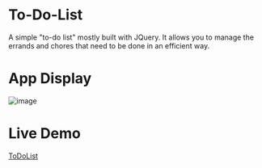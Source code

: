 # To-Do-List
A simple "to-do list" mostly built with JQuery. It allows you to manage the errands and chores that need to be done in an efficient way.

# App Display
![image](https://drive.google.com/uc?export=view&id=1MSBEFs4kJu4gwJjEnWrjBVikV9WDZte3)

# Live Demo
[ToDoList](https://chia-hsing.github.io/To-Do-List/)

